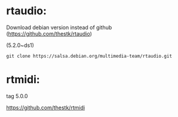# rtaudio: 

Download debian version instead of github (https://github.com/thestk/rtaudio)

(5.2.0~ds1)

`git clone https://salsa.debian.org/multimedia-team/rtaudio.git`


# rtmidi:

tag 5.0.0

https://github.com/thestk/rtmidi



